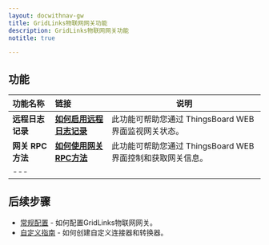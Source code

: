 ```yaml
---
layout: docwithnav-gw
title: GridLinks物联网网关功能
description: GridLinks物联网网关功能
notitle: true

---
```


## 功能

| **功能名称**        | **链接**            | **说明**                                                                             |
|:-|:-|-
| **远程日志记录**      | **[如何启用远程日志记录](/docs/iot-gateway/guides/how-to-enable-remote-logging/)**               | 此功能可帮助您通过 ThingsBoard WEB 界面监视网关状态。                                                             |
| **网关 RPC 方法** | **[如何使用网关RPC方法](/docs/iot-gateway/guides/how-to-use-gateway-rpc-methods/)**     | 此功能可帮助您通过 ThingsBoard WEB 界面控制和获取网关信息。                                                                   |
|---

## 后续步骤

 - [常规配置](/docs/iot-gateway/configuration/) - 如何配置GridLinks物联网网关。
 - [自定义指南](/docs/iot-gateway/custom/) - 如何创建自定义连接器和转换器。